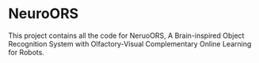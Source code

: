 # NeuroORS
This project contains all the code for NeruoORS, A Brain-inspired Object Recognition System with Olfactory-Visual Complementary Online Learning for Robots.
